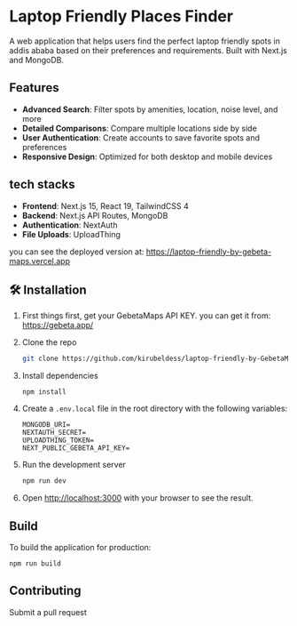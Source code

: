 # Laptop Friendly Places Finder

A web application that helps users find the perfect laptop friendly spots in addis ababa based on their preferences and requirements. Built with Next.js and MongoDB.

## Features

- **Advanced Search**: Filter spots by amenities, location, noise level, and more
- **Detailed Comparisons**: Compare multiple locations side by side
- **User Authentication**: Create accounts to save favorite spots and preferences
- **Responsive Design**: Optimized for both desktop and mobile devices

## tech stacks

- **Frontend**: Next.js 15, React 19, TailwindCSS 4
- **Backend**: Next.js API Routes, MongoDB
- **Authentication**: NextAuth
- **File Uploads**: UploadThing

you can see the deployed version at: https://laptop-friendly-by-gebeta-maps.vercel.app

## 🛠️ Installation
1. First things first, get your GebetaMaps API KEY. 
    you can get it from: https://gebeta.app/
2. Clone the repo
   ```bash
   git clone https://github.com/kirubeldess/laptop-friendly-by-GebetaMaps
   ```

3. Install dependencies
   ```
   npm install
   ```

4. Create a `.env.local` file in the root directory with the following variables:
   ```
   MONGODB_URI=
   NEXTAUTH_SECRET=
   UPLOADTHING_TOKEN=
   NEXT_PUBLIC_GEBETA_API_KEY=
   ```

5. Run the development server
   ```bash
   npm run dev
   ```

6. Open [http://localhost:3000](http://localhost:3000) with your browser to see the result.

## Build

To build the application for production:

```
npm run build

```

## Contributing

Submit a pull request
